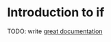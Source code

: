# Introduction to if

TODO: write [great documentation](http://jacobian.org/writing/what-to-write/)
